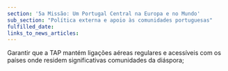 ```yaml
---
section: '5a Missão: Um Portugal Central na Europa e no Mundo'
sub_section: "Política externa e apoio às comunidades portuguesas"
fulfilled_date:
links_to_news_articles:
---
```


Garantir que a TAP mantém ligações aéreas regulares e acessíveis com os países onde residem significativas comunidades da diáspora;